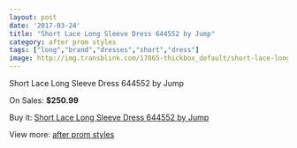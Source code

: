 ```yaml
---
layout: post
date: '2017-03-24'
title: "Short Lace Long Sleeve Dress 644552 by Jump"
category: after prom styles
tags: ["long","brand","dresses","short","dress"]
image: http://img.transblink.com/17865-thickbox_default/short-lace-long-sleeve-dress-644552-by-jump.jpg
---
```

Short Lace Long Sleeve Dress 644552 by Jump

On Sales: **$250.99**
<a href="https://www.transblink.com/en/after-prom-styles/5606-short-lace-long-sleeve-dress-644552-by-jump.html"><amp-img layout="responsive" width="600" height="600" src="//img.transblink.com/17865-thickbox_default/short-lace-long-sleeve-dress-644552-by-jump.jpg" alt="Short Lace Long Sleeve Dress 644552 by Jump 0" /></a>
<a href="https://www.transblink.com/en/after-prom-styles/5606-short-lace-long-sleeve-dress-644552-by-jump.html"><amp-img layout="responsive" width="600" height="600" src="//img.transblink.com/17867-thickbox_default/short-lace-long-sleeve-dress-644552-by-jump.jpg" alt="Short Lace Long Sleeve Dress 644552 by Jump 1" /></a>
<a href="https://www.transblink.com/en/after-prom-styles/5606-short-lace-long-sleeve-dress-644552-by-jump.html"><amp-img layout="responsive" width="600" height="600" src="//img.transblink.com/17866-thickbox_default/short-lace-long-sleeve-dress-644552-by-jump.jpg" alt="Short Lace Long Sleeve Dress 644552 by Jump 2" /></a>

Buy it: [Short Lace Long Sleeve Dress 644552 by Jump](https://www.transblink.com/en/after-prom-styles/5606-short-lace-long-sleeve-dress-644552-by-jump.html "Short Lace Long Sleeve Dress 644552 by Jump")

View more: [after prom styles](https://www.transblink.com/en/55-after-prom-styles "after prom styles")